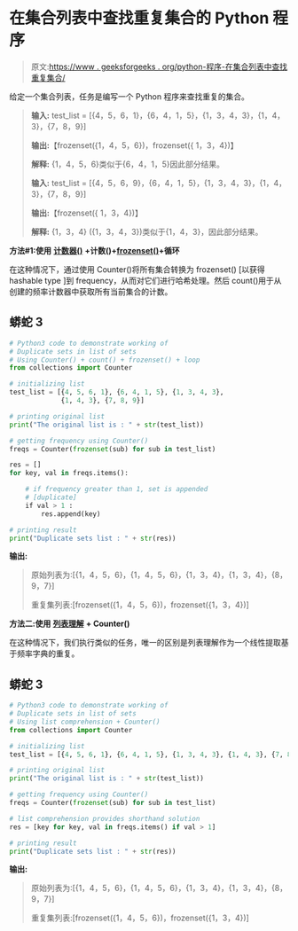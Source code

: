 # 在集合列表中查找重复集合的 Python 程序

> 原文:[https://www . geeksforgeeks . org/python-程序-在集合列表中查找重复集合/](https://www.geeksforgeeks.org/python-program-to-find-duplicate-sets-in-list-of-sets/)

给定一个集合列表，任务是编写一个 Python 程序来查找重复的集合。

> **输入:** test_list = [{4，5，6，1}，{6，4，1，5}，{1，3，4，3}，{1，4，3}，{7，8，9}]
> 
> **输出:**【frozenset({1，4，5，6})，frozenset({ 1，3，4})】
> 
> **解释:** {1，4，5，6}类似于{6，4，1，5}因此部分结果。
> 
> **输入:** test_list = [{4，5，6，9}，{6，4，1，5}，{1，3，4，3}，{1，4，3}，{7，8，9}]
> 
> **输出:**【frozenset({ 1，3，4})】
> 
> **解释:** {1，3，4} ({1，3，4，3})类似于{1，4，3}，因此部分结果。

**方法#1:使用** [**计数器()**](https://www.geeksforgeeks.org/counters-in-python-set-2-accessing-counters/) **+计数()+**[**frozenset()**](https://www.geeksforgeeks.org/frozenset-in-python/)**+循环**

在这种情况下，通过使用 Counter()将所有集合转换为 frozenset() [以获得 hashable type ]到 frequency，从而对它们进行哈希处理。然后 count()用于从创建的频率计数器中获取所有当前集合的计数。

## 蟒蛇 3

```py
# Python3 code to demonstrate working of
# Duplicate sets in list of sets
# Using Counter() + count() + frozenset() + loop
from collections import Counter

# initializing list
test_list = [{4, 5, 6, 1}, {6, 4, 1, 5}, {1, 3, 4, 3}, 
             {1, 4, 3}, {7, 8, 9}]

# printing original list
print("The original list is : " + str(test_list))

# getting frequency using Counter()
freqs = Counter(frozenset(sub) for sub in test_list)

res = []
for key, val in freqs.items():

    # if frequency greater than 1, set is appended 
    # [duplicate]
    if val > 1 :
        res.append(key)

# printing result
print("Duplicate sets list : " + str(res))
```

**输出:**

> 原始列表为:[{1，4，5，6}，{1，4，5，6}，{1，3，4}，{1，3，4}，{8，9，7}]
> 
> 重复集列表:[frozenset({1，4，5，6})，frozenset({1，3，4})]

**方法二:使用** [**列表理解**](https://www.geeksforgeeks.org/python-list-comprehension/) **+ Counter()**

在这种情况下，我们执行类似的任务，唯一的区别是列表理解作为一个线性提取基于频率字典的重复。

## 蟒蛇 3

```py
# Python3 code to demonstrate working of
# Duplicate sets in list of sets
# Using list comprehension + Counter()
from collections import Counter

# initializing list
test_list = [{4, 5, 6, 1}, {6, 4, 1, 5}, {1, 3, 4, 3}, {1, 4, 3}, {7, 8, 9}]

# printing original list
print("The original list is : " + str(test_list))

# getting frequency using Counter()
freqs = Counter(frozenset(sub) for sub in test_list)

# list comprehension provides shorthand solution
res = [key for key, val in freqs.items() if val > 1]

# printing result
print("Duplicate sets list : " + str(res))
```

**输出:**

> 原始列表为:[{1，4，5，6}，{1，4，5，6}，{1，3，4}，{1，3，4}，{8，9，7}]
> 
> 重复集列表:[frozenset({1，4，5，6})，frozenset({1，3，4})]
